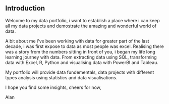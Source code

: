 <h2>Introduction</h2>

<p> Welcome to my data portfolio, i want to establish a place where i can keep all my data projects and demostrate the amazing and wonderful world of data. </p>

<p> A bit about me i've been working with data for greater part of the last decade, i was first expose to data as most people was excel. Realising there was a story from the numbers sitting in front of you, i began my life long learning journey with data. From extracting data using SQL, transforming data with Excel, R, Python and visualising data with PowerBI and Tableau. </p>

<p> My portfolio will provide data fundementals, data projects with different types analysis using statistics and data visualisations. </p>
<p> I hope you find some insights, cheers for now, </p>

<p> </p>
<p>Alan </p>

